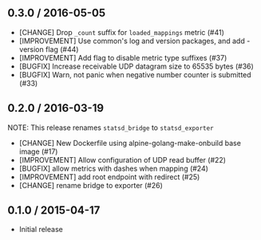 ## 0.3.0 / 2016-05-05

* [CHANGE] Drop `_count` suffix for `loaded_mappings` metric (#41)
* [IMPROVEMENT] Use common's log and version packages, and add -version flag (#44)
* [IMPROVEMENT] Add flag to disable metric type suffixes (#37)
* [BUGFIX] Increase receivable UDP datagram size to 65535 bytes (#36)
* [BUGFIX] Warn, not panic when negative number counter is submitted (#33)

## 0.2.0 / 2016-03-19

NOTE: This release renames `statsd_bridge` to `statsd_exporter`

* [CHANGE] New Dockerfile using alpine-golang-make-onbuild base image (#17)
* [IMPROVEMENT] Allow configuration of UDP read buffer (#22)
* [BUGFIX] allow metrics with dashes when mapping (#24)
* [IMPROVEMENT] add root endpoint with redirect (#25)
* [CHANGE] rename bridge to exporter (#26)


## 0.1.0 / 2015-04-17

* Initial release
